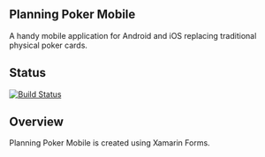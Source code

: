 ## Planning Poker Mobile

A handy mobile application for Android and iOS replacing traditional physical poker cards.

## Status

[![Build Status](https://dev.azure.com/amonoyflow/PlanningPoker/_apis/build/status/planningpoker-pipeline-%5BCI-CD%5D?branchName=master)](https://dev.azure.com/amonoyflow/PlanningPoker/_build/latest?definitionId=17&branchName=master)

## Overview

Planning Poker Mobile is created using Xamarin Forms.
